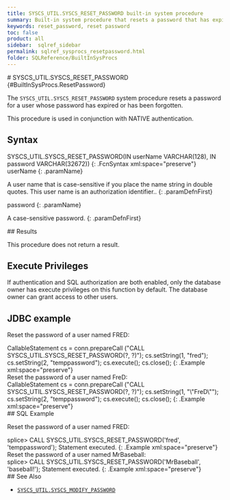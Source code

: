 ```yaml
---
title: SYSCS_UTIL.SYSCS_RESET_PASSWORD built-in system procedure
summary: Built-in system procedure that resets a password that has expired or has been forgotten.
keywords: reset_password, reset password
toc: false
product: all
sidebar:  sqlref_sidebar
permalink: sqlref_sysprocs_resetpassword.html
folder: SQLReference/BuiltInSysProcs
---
```

<section>
<div class="TopicContent" data-swiftype-index="true" markdown="1">
# SYSCS_UTIL.SYSCS_RESET_PASSWORD   {#BuiltInSysProcs.ResetPassword}

The `SYSCS_UTIL.SYSCS_RESET_PASSWORD` system procedure resets a password
for a user whose password has expired or has been forgotten.

This procedure is used in conjunction with NATIVE authentication.

## Syntax

<div class="fcnWrapperWide" markdown="1">
    SYSCS_UTIL.SYSCS_RESET_PASSWORD(IN userName VARCHAR(128),
    		                 IN password VARCHAR(32672))
{: .FcnSyntax xml:space="preserve"}

</div>
<div class="paramList" markdown="1">
userName
{: .paramName}

A user name that is case-sensitive if you place the name string in
double quotes. This user name is an authorization identifier..
{: .paramDefnFirst}

password
{: .paramName}

A case-sensitive password.
{: .paramDefnFirst}

</div>
## Results

This procedure does not return a result.

## Execute Privileges

If authentication and SQL authorization are both enabled, only the
database owner has execute privileges on this function by default. The
database owner can grant access to other users.

## JDBC example

Reset the password of a user named FRED:

<div class="preWrapper" markdown="1">
    CallableStatement cs = conn.prepareCall
      ("CALL SYSCS_UTIL.SYSCS_RESET_PASSWORD(?, ?)");
      cs.setString(1, "fred");
      cs.setString(2, "temppassword");
      cs.execute();
      cs.close();
{: .Example xml:space="preserve"}

</div>
Reset the password of a user named FreD:

<div class="preWrapper" markdown="1">
    CallableStatement cs = conn.prepareCall
      ("CALL SYSCS_UTIL.SYSCS_RESET_PASSWORD(?, ?)");
      cs.setString(1, "\"FreD\"");
      cs.setString(2, "temppassword");
      cs.execute();
      cs.close();
{: .Example xml:space="preserve"}

</div>
## SQL Example

Reset the password of a user named FRED:

<div class="preWrapperWide" markdown="1">
    splice> CALL SYSCS_UTIL.SYSCS_RESET_PASSWORD('fred', 'temppassword');
    Statement executed.
{: .Example xml:space="preserve"}

</div>
Reset the password of a user named MrBaseball:

<div class="preWrapperWide" markdown="1">
    splice> CALL SYSCS_UTIL.SYSCS_RESET_PASSWORD('MrBaseball', 'baseball!');
    Statement executed.
{: .Example xml:space="preserve"}

</div>
## See Also

* [`SYSCS_UTIL.SYSCS_MODIFY_PASSWORD`](sqlref_sysprocs_modifypassword.html)

</div>
</section>

